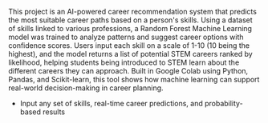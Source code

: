This project is an AI-powered career recommendation system that predicts the most suitable career paths based on a person's skills. Using a dataset of skills linked to various professions, a Random Forest Machine Learning model was trained to analyze patterns and suggest career options with confidence scores.
Users input each skill on a scale of 1-10 (10 being the highest), and the model returns a list of potential STEM careers ranked by likelihood, helping students being introduced to STEM learn about the different careers they can approach.
Built in Google Colab using Python, Pandas, and Scikit-learn, this tool shows how machine learning can support real-world decision-making in career planning.
- Input any set of skills, real-time career predictions, and probability-based results
